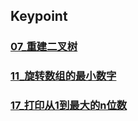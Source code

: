 ## Keypoint
### [07_重建二叉树](07_重建二叉树.md)
### [11_旋转数组的最小数字](11_旋转数组的最小数字.md)
### [17_打印从1到最大的n位数](17_打印从1到最大的n位数.md)
